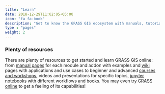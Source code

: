 ```yaml
---
title: "Learn"
date: 2018-12-29T11:02:05+05:00
icon: "fa fa-book"
description: "Get to know the GRASS GIS ecosystem with manuals, tutorials and more"
type : "pages"
weight: 2
---
```



<h3 class="mt-2 mb-4">Plenty of resources</h3>

There are plenty of resources to get started and learn GRASS GIS online: from 
[manual pages](/learn/manuals) for each module and addon with examples and 
[wiki](https://grasswiki.osgeo.org/wiki/GRASS-Wiki) pages with applications 
and use cases to beginner and advanced [courses and workshops](/learn/tutorials), 
videos and presentations for specific topics, 
[jupyter notebooks](https://grasswiki.osgeo.org/wiki/GRASS_GIS_Jupyter_notebooks) 
with different workflows and [books](/learn/books). 
You may even [try GRASS online](/learn/tryonle) to get a feeling of its capabilities!
